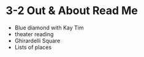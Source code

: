 # 3-2 Out & About Read Me

* Blue diamond with Kay Tim
* theater reading
* Ghirardelli Square
* Lists of places

